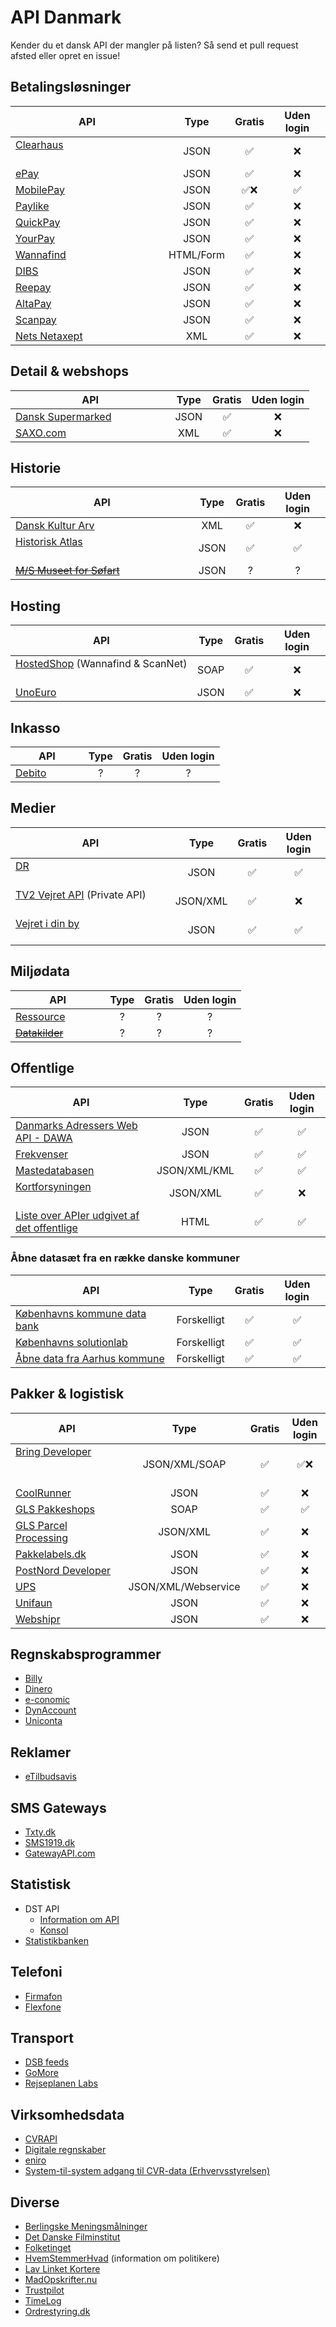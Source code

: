 # API Danmark
Kender du et dansk API der mangler på listen? Så send et pull request afsted eller opret en issue! 

## Betalingsløsninger

| API                                                                                                       | Type | Gratis | Uden login |
| --------------------------------------------------------------------------------------------------------- |:----:| :-----:| :--------: |
| [Clearhaus](http://docs.gateway.clearhaus.com/)                                                           | JSON | ✅ | ❌ |
| [ePay](http://tech.epay.dk/da/betalingswebservice)                                                        | JSON | ✅ | ❌ |
| [MobilePay](https://www.mobilepay.dk/da-dk/Developer/Pages/developer.aspx)                                | JSON | ✅❌ | ✅ |
| [Paylike](https://github.com/paylike/api-docs)                                                            | JSON | ✅ | ❌ |
| [QuickPay](https://quickpay.net/quickpayapi)                                                              | JSON | ✅ | ❌ |
| [YourPay](http://api.yourpay.dk)                                                                          | JSON | ✅ | ❌ |
| [Wannafind](https://static.zitcom.dk/marketing/wannafind/paymentgateway_documentation.pdf)                | HTML/Form | ✅ | ❌ |
| [DIBS](http://tech.dibspayment.com/D2/API)                                                                | JSON | ✅ | ❌ |
| [Reepay](https://docs.reepay.com/api/)                                                                    | JSON | ✅ | ❌ |
| [AltaPay](https://altapay.com/technology/integration-manuals#download)                                    | JSON | ✅ | ❌ |
| [Scanpay](https://docs.scanpay.dk)                                                                        | JSON | ✅ | ❌ |
| [Nets Netaxept](https://shop.nets.eu/da/web/partners)                                                     | XML | ✅ | ❌ |


## Detail & webshops

| API                                                                                                       | Type | Gratis | Uden login |
| --------------------------------------------------------------------------------------------------------- |:----:| :-----:| :--------: |
| [Dansk Supermarked](https://developer.dansksupermarked.dk/v1/api/reference/overview/)                     | JSON | ✅ | ❌ |
| [SAXO.com](http://api.saxo.com/)                                                                          | XML | ✅ | ❌ |


## Historie

| API                                                                                                       | Type | Gratis | Uden login |
| --------------------------------------------------------------------------------------------------------- |:----:| :-----:| :--------: |
| [Dansk Kultur Arv](http://www.danskkulturarv.dk/api/)                                                     | XML | ✅ | ❌ |
| [Historisk Atlas](http://api.historiskatlas.dk/)                                                          | JSON | ✅ | ✅ |
| ~~[M/S Museet for Søfart](http://mfs.dk/soeg-i-soefartshistorien/api)~~                                   | JSON | ? | ? |


## Hosting

| API                                                                                                       | Type | Gratis | Uden login |
| --------------------------------------------------------------------------------------------------------- |:----:| :-----:| :--------: |
| [HostedShop](http://api-help.hostedshop.dk) (Wannafind & ScanNet)                                         | SOAP | ✅ | ❌ |
| [UnoEuro](https://www.unoeuro.com/docs/api.php)                                                           | JSON | ✅ | ❌ |


## Inkasso

| API                                                                                                       | Type | Gratis | Uden login |
| --------------------------------------------------------------------------------------------------------- |:----:| :-----:| :--------: |
| [Debito](https://www.debito.dk/api)                                                                       | ? | ? | ? |

## Medier

| API                                                                                                       | Type | Gratis | Uden login |
| --------------------------------------------------------------------------------------------------------- |:----:| :-----:| :--------: |
| [DR](http://www.dr.dk/mu-online/)                                                                         | JSON | ✅ | ✅ |
| [TV2 Vejret API](https://vejret-api.tv2.dk) (Private API)                                                 | JSON/XML | ✅ | ❌ |
| [Vejret i din by](http://vejr.eu/pages/api-documentation)                                                 | JSON | ✅ | ✅ |


## Miljødata

| API                                                                                                       | Type | Gratis | Uden login |
| --------------------------------------------------------------------------------------------------------- |:----:| :-----:| :--------: |
| [Ressource](http://arealinformation.miljoeportal.dk/distribution/)                                        | ? | ? | ? |
| ~~[Datakilder](http://www.miljoeportal.dk/soegmiljoedata/soeg_areal/Sider/download%20data.aspx)~~         | ? | ? | ? |


## Offentlige

| API                                                                                                       | Type | Gratis | Uden login |
| --------------------------------------------------------------------------------------------------------- |:----:| :-----:| :--------: |
| [Danmarks Adressers Web API - DAWA](https://dawa.aws.dk/)                                                 | JSON | ✅ | ✅ |
| [Frekvenser](http://frekvens.erhvervsstyrelsen.dk/OffentligtAPI.pdf)                                      | JSON | ✅ | ✅ |
| [Mastedatabasen](https://mastedatabasen.dk/Viskort/ContentPages/DataFraDatabasen.aspx?callingapp=mastedb#webapi) | JSON/XML/KML | ✅ | ✅ |
| [Kortforsyningen](https://www.kortforsyningen.dk/content/webtjenester)                                    | JSON/XML | ✅ | ❌ |
| [Liste over APIer udgivet af det offentlige](http://datahub.virk.dk/data/search)                          | HTML | ✅ | ✅ |


### Åbne datasæt fra en række danske kommuner

| API                                                                                                       | Type | Gratis | Uden login |
| --------------------------------------------------------------------------------------------------------- |:----:| :-----:| :--------: |
| [Københavns kommune data bank](http://data.kk.dk/)                                                        | Forskelligt | ✅ | ✅ |
| [Københavns solutionlab](http://portal.opendata.dk)                                                       | Forskelligt | ✅ | ✅ |
| [Åbne data fra Aarhus kommune](https://www.odaa.dk)                                                       | Forskelligt | ✅ | ✅ |


## Pakker & logistisk

| API                                                                                                       | Type | Gratis | Uden login |
| --------------------------------------------------------------------------------------------------------- |:----:| :-----:| :--------: |
| [Bring Developer](http://developer.bring.com)                                                             | JSON/XML/SOAP | ✅ | ✅❌ |
| [CoolRunner](https://docs.coolrunner.dk)                                                                  | JSON | ✅ | ❌ |
| [GLS Pakkeshops](http://www.gls.dk/webservices_v2/wsPakkeshop.asmx?WSD)                                   | SOAP | ✅ | ✅ |
| [GLS Parcel Processing](http://api.gls.dk/ws/)                                                            | JSON/XML | ✅ | ❌ |
| [Pakkelabels.dk](https://api.pakkelabels.dk)                                                              | JSON | ✅ | ❌ |
| [PostNord Developer](https://developer.postnord.com)                                                      | JSON | ✅ | ❌ |
| [UPS](https://www.ups.com/upsdeveloperkit?loc=da_DK)                                                      | JSON/XML/Webservice | ✅ | ❌ |
| [Unifaun](https://www.unifaunonline.se/rs-docs/)                                                          | JSON | ✅ | ❌ |
| [Webshipr](http://docs.webshipr.apiary.io)                                                                | JSON | ✅ | ❌ |


## Regnskabsprogrammer
- [Billy](https://www.billy.dk/api)
- [Dinero](https://api.dinero.dk/docs)
- [e-conomic](https://www.e-conomic.dk/tillaegsmoduler/api)
- [DynAccount](https://dynaccount.dk/funktioner/api-integration/)
- [Uniconta](http://www.uniconta.com/da/uniconta-api/)

## Reklamer
- [eTilbudsavis](http://docs.api.etilbudsavis.dk)

## SMS Gateways
- [Txty.dk](http://api.txty.dk/4/)
- [SMS1919.dk](http://www.sms1919.dk/api/)
- [GatewayAPI.com](https://gatewayapi.com/docs/)

## Statistisk
- DST API
    - [Information om API](http://www.dst.dk/da/Statistik/statistikbanken/api)
    - [Konsol](http://api.statbank.dk/console#subjects)
- [Statistikbanken](http://www.dst.dk/da/Statistik/statistikbanken.aspx)

## Telefoni
- [Firmafon](https://dev.firmafon.dk/)
- [Flexfone](https://cdn.rawgit.com/mauran/API-Danmark/e35d562/assets/flexfone.pdf)

## Transport
- [DSB feeds](https://www.dsb.dk/dsb-labs/feeds)
- [GoMore](http://developer.gomore.com/)
- [Rejseplanen Labs](http://labs.rejseplanen.dk/)

## Virksomhedsdata
- [CVRAPI](http://cvrapi.dk)
- [Digitale regnskaber](http://datahub.virk.dk/dataset/system-til-system-adgang-til-regnskabsdata)
- [eniro](https://api.eniro.com)
- [System-til-system adgang til CVR-data (Erhvervsstyrelsen)](http://datahub.virk.dk/dataset/system-til-system-adgang-til-cvr-data)


## Diverse
- [Berlingske Meningsmålninger](http://www.b.dk/upload/webred/bmsandbox/opinion_poll/2015/pollofpolls.xml)
- [Det Danske Filminstitut](http://www.dfi.dk/opendata.aspx)
- [Folketinget](http://www.ft.dk/AabneData)
- [HvemStemmerHvad](http://www.hvemstemmerhvad.dk/api/api.php) (information om politikere)
- [Lav Linket Kortere](http://llk.dk/api)
- [MadOpskrifter.nu](http://start.madopskrifter.nu/MadopskrifternuAPI.aspx)
- [Trustpilot](https://developers.trustpilot.com/)
- [TimeLog](http://api.timelog.com/)
- [Ordrestyring.dk](https://api.ordrestyring.dk)
